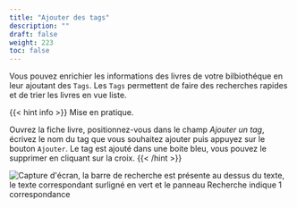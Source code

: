 ```yaml
---
title: "Ajouter des tags"
description: ""
draft: false
weight: 223
toc: false
---
```

Vous pouvez enrichier les informations des livres de votre bilbiothéque en leur 
ajoutant des `Tags`. Les `Tags` permettent de faire des recherches rapides et de 
trier les livres en vue liste. 

{{< hint info >}}
Mise en pratique.

Ouvrez la fiche livre, positionnez-vous dans le champ *Ajouter un tag*, écrivez 
le nom du tag que vous souhaitez ajouter puis appuyez sur le bouton `Ajouter`. 
Le tag est ajouté dans une boite bleu, vous pouvez le supprimer en cliquant sur 
la croix. 
{{< /hint >}}

<img src="/thorium-reader-doc/images/local-fr/thorium-tags.png" alt="Capture d'écran, la barre de recherche est présente au dessus du texte, le texte correspondant surligné en vert et le panneau Recherche indique 1 correspondance"/>